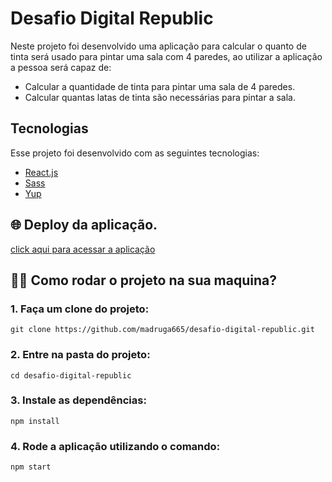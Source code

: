 # Desafio Digital Republic

Neste projeto foi desenvolvido uma aplicação para calcular o quanto de tinta será usado para pintar uma sala com 4 paredes, ao utilizar a aplicação a pessoa será capaz de:

- Calcular a quantidade de tinta para pintar uma sala de 4 paredes.
- Calcular quantas latas de tinta são necessárias para pintar a sala.

## Tecnologias
Esse projeto foi desenvolvido com as seguintes tecnologias:
- [React.js](https://pt-br.reactjs.org/)
- [Sass](https://sass-lang.com/)
- [Yup](https://github.com/jquense/yup)

## 🌐️ Deploy da aplicação.

[click aqui para acessar a aplicação]()

## 🏃‍♀️ Como rodar o projeto na sua maquina?

### 1. Faça um clone do projeto:
```
git clone https://github.com/madruga665/desafio-digital-republic.git
```

### 2. Entre na pasta do projeto:

```
cd desafio-digital-republic
```

### 3. Instale as dependências:

```
npm install
```

### 4. Rode a aplicação utilizando o comando:

```
npm start
```
